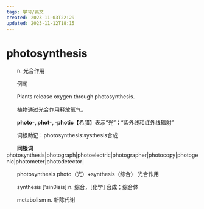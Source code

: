```yaml
---
tags: 学习/英文
created: 2023-11-03T22:29
updated: 2023-11-12T18:15
---
```

# photosynthesis

　　n. 光合作用

　　例句

　　Plants release oxygen through photosynthesis.

　　植物通过光合作用释放氧气。

　　**photo-, phot-, -photic**【希腊】表示“光”；“紫外线和红外线辐射”

　　词根助记：photosynthesis:systhesis合成

　　**同根词**photosynthesis\|photograph\|photoelectric\|photographer\|photocopy\|photogenic\|photometer\|photodetector\|

　　photosynthesis photo（光）+synthesis（综合） 光合作用

　　synthesis \['sinθisis\] n. 综合，\[化学\] 合成；综合体

　　metabolism n. 新陈代谢
